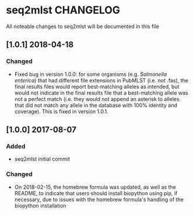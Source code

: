 # seq2mlst CHANGELOG

All noteable changes to seq2mlst will be documented in this file

## [1.0.1] 2018-04-18

### Changed
- Fixed bug in version 1.0.0: for some organisms (e.g. *Salmonella enterica*) that had different file extensions in PubMLST (i.e. not .fas), the final results files would report best-matching alleles as intended, but would not indicate in the final results file that a best-matching allele was not a perfect match (i.e. they would not append an asterisk to alleles that did not match any allele in the database with 100% identity and coverage). This is fixed in version 1.0.1.

## [1.0.0] 2017-08-07

### Added
- seq2mlst initial commit

### Changed
- On 2018-02-15, the homebrew formula was updated, as well as the README, to indicate that users should install biopython using pip, if necessary, due to issues with the homebrew formula's handling of the biopython installation
